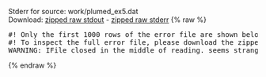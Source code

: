 Stderr for source:  work/plumed_ex5.dat   
Download: [zipped raw stdout](plumed_ex5.dat.plumed_master.stdout.txt.zip) - [zipped raw stderr](plumed_ex5.dat.plumed_master.stderr.txt.zip) 
{% raw %}
<pre>
#! Only the first 1000 rows of the error file are shown below
#! To inspect the full error file, please download the zipped raw stderr file above
WARNING: IFile closed in the middle of reading. seems strange!
</pre>
{% endraw %}
